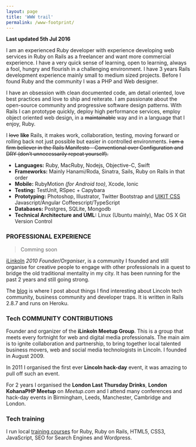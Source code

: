 ```yaml
---
layout: page
title: 'WWW trail'
permalink: /www-footprint/
---
```

**Last updated 5th Jul 2016**

I am an experienced Ruby developer with experience developing web services in Ruby on Rails as a freelancer and want more commercial experience. I have a very quick sense of learning, open to learning, always a fool, hungry and flourish in a challenging environment. I have 3 years Rails development experience mainly small to medium sized projects. Before I found Ruby and the community I was a PHP and Web designer.

I have an obsession with clean documented code, am detail oriented, love best practices and love to ship and reiterate. I am passionate about the open-source community and progressive software design patterns. With Rails I can prototype quickly, deploy high performance  services, employ object oriented web design, in a <del>maintainable</del> way and in a language that I enjoy, Ruby.

I <del>love</del> **like** Rails, it makes work, collaboration, testing, moving forward or rolling back not just possible but easier in controlled environments. <del>I am a firm believer in the Rails Manifesto - Conventional over Configuration and DRY (don’t unnecessarily repeat yourself).</del>

- **Languages:** Ruby, MacRuby, Nodejs, Objective-C, Swift
- **Frameworks:** Mainly Hanami/Roda, Sinatra, Sails, Ruby on Rails in that order
- **Mobile:** RubyMotion _(for Android too)_, Xcode, Ionic
- **Testing:** TestUnit, RSpec + Capybara
- **Prototyping:** Photoshop, Illustrator, Twitter Bootstrap and [UIKIT CSS](http://getuikit.com)
Javascript/Angular Coffeescript/TypeScript
- **Databases:** Postgres, SQLite, Mongodb
- **Technical Architecture and UML:** Linux (Ubuntu mainly), Mac OS X
Git Version Control


### PROFESSIONAL EXPERIENCE

> Comming soon

[iLinkoln](http://ilinkoln.org/) *2010 Founder/Organiser*, is a community I founded and still organise for creative people to engage with other professionals in a quest to bridge the old traditional mentality in my city. It has been running for the past 2 years and still going strong.

The [blog](https://ilinkoln.herokuapp.com/) is where I post about things I find interesting about Lincoln tech community, business community and developer traps. It is written in Rails 2.8.7 and runs on Heroku.

### Tech COMMUNITY CONTRIBUTIONS
Founder and organizer of the **iLinkoln Meetup Group**. This is a group that meets every fortnight for web and digital media professionals. The main aim is to ignite collaboration and partnership, to bring together local talented business movers, web and social media technologists in Lincoln. I founded in August 2009.

In 2011 I organised the first ever **Lincoln hack-day** event, it was amazing to pull off such an event.

For 2 years I organised the **London Last Thursday Drinks**, **London KohanaPHP Meetup** on *Meetup.com* and I attend many conferences and hack-day events in Birmingham, Leeds, Manchester, Cambridge and London.

### Tech training
I run local [training courses](http://indexdohtml.co.uk/) for Ruby, Ruby on Rails, HTML5, CSS3, JavaScript, SEO for Search Engines and Wordpress.
